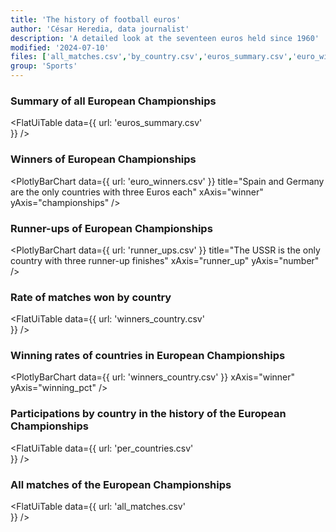```yaml
---
title: 'The history of football euros'
author: 'César Heredia, data journalist'
description: 'A detailed look at the seventeen euros held since 1960'
modified: '2024-07-10'
files: ['all_matches.csv','by_country.csv','euros_summary.csv','euro_winners.csv','runner_ups.csv','winners_country.csv']
group: 'Sports'
---
```


### Summary of all European Championships
<FlatUiTable
  data={{
    url: 'euros_summary.csv'    
  }}
/>

### Winners of European Championships
<PlotlyBarChart
  data={{
    url: 'euro_winners.csv'
  }}
  title="Spain and Germany are the only countries with three Euros each"
  xAxis="winner"
  yAxis="championships"
/>

### Runner-ups of European Championships
<PlotlyBarChart
  data={{
    url: 'runner_ups.csv'
  }}
  title="The USSR is the only country with three runner-up finishes"
  xAxis="runner_up"
  yAxis="number"
/>

### Rate of matches won by country
<FlatUiTable
  data={{
    url: 'winners_country.csv'    
  }}
/>

### Winning rates of countries in European Championships
<PlotlyBarChart
  data={{
    url: 'winners_country.csv'
  }}
  xAxis="winner"
  yAxis="winning_pct"
/>


### Participations by country in the history of the European Championships
<FlatUiTable
  data={{
    url: 'per_countries.csv'    
  }}
/>

### All matches of the European Championships
<FlatUiTable
  data={{
    url: 'all_matches.csv'    
  }}
/>
